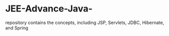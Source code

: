 # JEE-Advance-Java-
repository contains the  concepts, including JSP, Servlets, JDBC, Hibernate, and Spring
